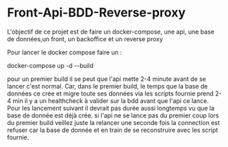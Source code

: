 # Front-Api-BDD-Reverse-proxy
L'objectif de ce projet est de faire un docker-compose, une api, une base de données,un front, un backoffice et un reverse proxy


Pour lancer le docker compose faire un :

docker-compose up -d --build

pour un premier build il se peut que l'api mette 2-4 minute avant de se lancer c'est normal. Car, dans le premier build, le temps que la base de données ce crée et migre toute ses données via les scripts fournie prend 2-4 min il y a un healthcheck à valider sur la bdd avant que l'api ce lance. Pour les lancement suivant il devrait pas durée aussi longtemps vu que la base de donnée est déjà crée.
si l'api ne se lance pas du premier coup lors du premier build veillez juste la relancer une seconde fois la connection est refuser car la base de donnée et en train de se reconstruire avec les script fournie.
